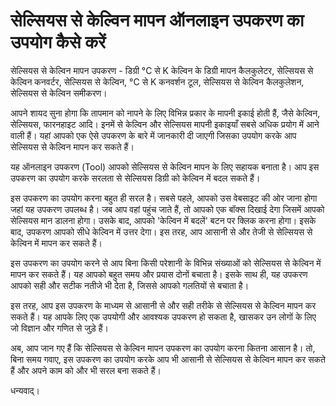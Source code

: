 सेल्सियस से केल्विन मापन ऑनलाइन उपकरण का उपयोग कैसे करें
========================================================

सेल्सियस से केल्विन मापन उपकरण - डिग्री °C से K केल्विन के डिग्री मापन कैलकुलेटर, सेल्सियस से केल्विन कनवर्टर, सेल्सियस से केल्विन, °C से K कनवर्शन टूल, सेल्सियस से केल्विन कैलकुलेशन, सेल्सियस से केल्विन समीकरण।

आपने शायद सुना होगा कि तापमान को नापने के लिए विभिन्न प्रकार के मापनी इकाई होती हैं, जैसे केल्विन, सेल्सियस, फारनहाइट आदि। इनमें से केल्विन और सेल्सियस मापनी इकाइयाँ सबसे अधिक प्रयोग में आने वाली हैं। यहां आपको एक ऐसे उपकरण के बारे में जानकारी दी जाएगी जिसका उपयोग करके आप सेल्सियस से केल्विन मापन कर सकते हैं।

यह ऑनलाइन उपकरण (Tool) आपको सेल्सियस से केल्विन मापन के लिए सहायक बनाता है। आप इस उपकरण का उपयोग करके सरलता से सेल्सियस डिग्री को केल्विन में बदल सकते हैं।

इस उपकरण का उपयोग करना बहुत ही सरल है। सबसे पहले, आपको उस वेबसाइट की ओर जाना होगा जहां यह उपकरण उपलब्ध है। जब आप वहां पहुंच जाते हैं, तो आपको एक बॉक्स दिखाई देगा जिसमें आपको सेल्सियस मान डालना होगा। उसके बाद, आपको 'केल्विन में बदलें' बटन पर क्लिक करना होगा। इसके बाद, उपकरण आपको सीधे केल्विन में उत्तर देगा। इस तरह, आप आसानी से और तेजी से सेल्सियस से केल्विन में मापन कर सकते हैं।

इस उपकरण का उपयोग करने से आप बिना किसी परेशानी के विभिन्न संख्याओं को सेल्सियस से केल्विन में मापन कर सकते हैं। यह आपको बहुत समय और प्रयास दोनों बचाता है। इसके साथ ही, यह उपकरण आपको सही और सटीक नतीजे भी देता है, जिससे आपको गलतियों से बचाता है।

इस तरह, आप इस उपकरण के माध्यम से आसानी से और सही तरीके से सेल्सियस से केल्विन मापन कर सकते हैं। यह आपके लिए एक उपयोगी और आवश्यक उपकरण हो सकता है, खासकर उन लोगों के लिए जो विज्ञान और गणित से जुड़े हैं।

अब, आप जान गए हैं कि सेल्सियस से केल्विन मापन उपकरण का उपयोग करना कितना आसान है। तो, बिना समय गवाए, इस उपकरण का उपयोग करके आप भी आसानी से सेल्सियस से केल्विन मापन कर सकते हैं और अपने काम को और भी सरल बना सकते हैं।

धन्यवाद्।